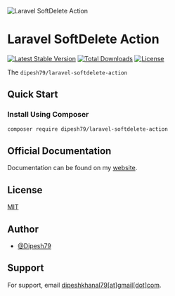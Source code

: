 ![Laravel SoftDelete Action](https://banners.beyondco.de/Laravel%20SoftDelete%20Action.png?theme=light&packageManager=composer+require&packageName=dipesh79%2Flaravel-softdelete-action&pattern=architect&style=style_1&description=A+Laravel+package+to+handle+cascading%2C+SET+NULL%2C+RESTRICT%2C+NO+ACTION%2C+and+SET+DEFAULT+behaviors+for+SoftDeletes+in+Eloquent+relationships%2C+with+support+for+record+restoration+and+cleanup+actions.&md=1&showWatermark=1&fontSize=100px&images=https%3A%2F%2Flaravel.com%2Fimg%2Flogomark.min.svg)

# Laravel SoftDelete Action

[![Latest Stable Version](https://img.shields.io/packagist/v/dipesh79/laravel-softdelete-action.svg?style=flat-square)](https://packagist.org/packages/dipesh79/laravel-softdelete-action)
[![Total Downloads](https://img.shields.io/packagist/dt/dipesh79/laravel-softdelete-action)](https://packagist.org/packages/dipesh79/laravel-softdelete-action)
[![License](https://img.shields.io/packagist/l/dipesh79/laravel-softdelete-action)](https://packagist.org/packages/dipesh79/laravel-softdelete-action)

The `dipesh79/laravel-softdelete-action` 

## Quick Start

### Install Using Composer

```bash
composer require dipesh79/laravel-softdelete-action
```
## Official Documentation

Documentation can be found on my [website](https://khanaldipesh.com.np/package/laravel-softdelete-action).


## License

[MIT](https://choosealicense.com/licenses/mit/)

## Author

- [@Dipesh79](https://www.github.com/Dipesh79)

## Support

For support, email [dipeshkhanal79[at]gmail[dot]com](mailto:dipeshkanal79@gmail.com).
